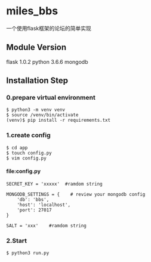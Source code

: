 # miles_bbs
一个使用flask框架的论坛的简单实现
## Module Version
flask 1.0.2
python 3.6.6
mongodb

## Installation Step
### 0.prepare virtual environment
```
$ python3 -m venv venv
$ source /venv/bin/activate
(venv)$ pip install -r requirements.txt
```
### 1.create config
```
$ cd app
$ touch config.py
$ vim config.py
```

#### file:config.py
```
SECRET_KEY = 'xxxxx'  #ramdom string 

MONGODB_SETTINGS = {    # review your mongodb config
    'db': 'bbs', 
    'host': 'localhost',
    'port': 27017
}

SALT = 'xxx'    #ramdom string 
```
### 2.Start
```
$ python3 run.py
```
